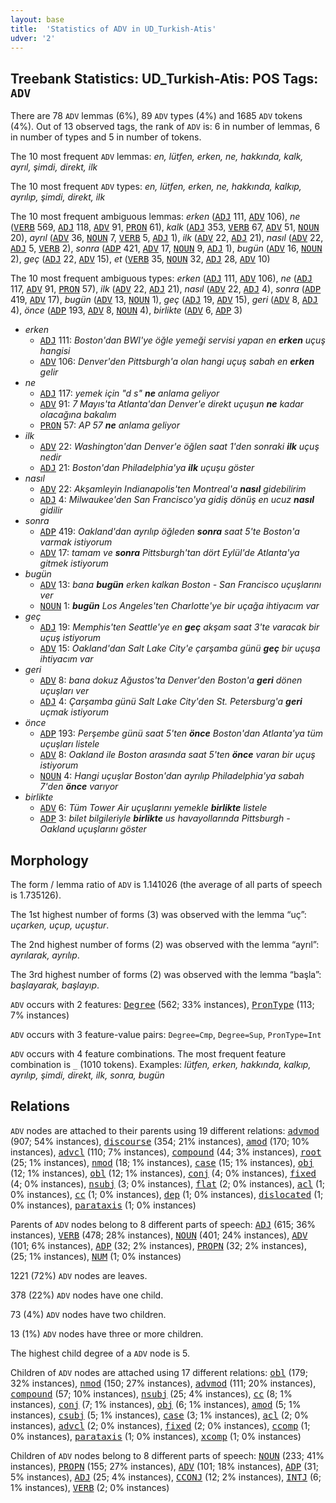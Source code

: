 ```yaml
---
layout: base
title:  'Statistics of ADV in UD_Turkish-Atis'
udver: '2'
---
```


## Treebank Statistics: UD_Turkish-Atis: POS Tags: `ADV`

There are 78 `ADV` lemmas (6%), 89 `ADV` types (4%) and 1685 `ADV` tokens (4%).
Out of 13 observed tags, the rank of `ADV` is: 6 in number of lemmas, 6 in number of types and 5 in number of tokens.

The 10 most frequent `ADV` lemmas: <em>en, lütfen, erken, ne, hakkında, kalk, ayrıl, şimdi, direkt, ilk</em>

The 10 most frequent `ADV` types:  <em>en, lütfen, erken, ne, hakkında, kalkıp, ayrılıp, şimdi, direkt, ilk</em>

The 10 most frequent ambiguous lemmas: <em>erken</em> (<tt><a href="tr_atis-pos-ADJ.html">ADJ</a></tt> 111, <tt><a href="tr_atis-pos-ADV.html">ADV</a></tt> 106), <em>ne</em> (<tt><a href="tr_atis-pos-VERB.html">VERB</a></tt> 569, <tt><a href="tr_atis-pos-ADJ.html">ADJ</a></tt> 118, <tt><a href="tr_atis-pos-ADV.html">ADV</a></tt> 91, <tt><a href="tr_atis-pos-PRON.html">PRON</a></tt> 61), <em>kalk</em> (<tt><a href="tr_atis-pos-ADJ.html">ADJ</a></tt> 353, <tt><a href="tr_atis-pos-VERB.html">VERB</a></tt> 67, <tt><a href="tr_atis-pos-ADV.html">ADV</a></tt> 51, <tt><a href="tr_atis-pos-NOUN.html">NOUN</a></tt> 20), <em>ayrıl</em> (<tt><a href="tr_atis-pos-ADV.html">ADV</a></tt> 36, <tt><a href="tr_atis-pos-NOUN.html">NOUN</a></tt> 7, <tt><a href="tr_atis-pos-VERB.html">VERB</a></tt> 5, <tt><a href="tr_atis-pos-ADJ.html">ADJ</a></tt> 1), <em>ilk</em> (<tt><a href="tr_atis-pos-ADV.html">ADV</a></tt> 22, <tt><a href="tr_atis-pos-ADJ.html">ADJ</a></tt> 21), <em>nasıl</em> (<tt><a href="tr_atis-pos-ADV.html">ADV</a></tt> 22, <tt><a href="tr_atis-pos-ADJ.html">ADJ</a></tt> 5, <tt><a href="tr_atis-pos-VERB.html">VERB</a></tt> 2), <em>sonra</em> (<tt><a href="tr_atis-pos-ADP.html">ADP</a></tt> 421, <tt><a href="tr_atis-pos-ADV.html">ADV</a></tt> 17, <tt><a href="tr_atis-pos-NOUN.html">NOUN</a></tt> 9, <tt><a href="tr_atis-pos-ADJ.html">ADJ</a></tt> 1), <em>bugün</em> (<tt><a href="tr_atis-pos-ADV.html">ADV</a></tt> 16, <tt><a href="tr_atis-pos-NOUN.html">NOUN</a></tt> 2), <em>geç</em> (<tt><a href="tr_atis-pos-ADJ.html">ADJ</a></tt> 22, <tt><a href="tr_atis-pos-ADV.html">ADV</a></tt> 15), <em>et</em> (<tt><a href="tr_atis-pos-VERB.html">VERB</a></tt> 35, <tt><a href="tr_atis-pos-NOUN.html">NOUN</a></tt> 32, <tt><a href="tr_atis-pos-ADJ.html">ADJ</a></tt> 28, <tt><a href="tr_atis-pos-ADV.html">ADV</a></tt> 10)

The 10 most frequent ambiguous types:  <em>erken</em> (<tt><a href="tr_atis-pos-ADJ.html">ADJ</a></tt> 111, <tt><a href="tr_atis-pos-ADV.html">ADV</a></tt> 106), <em>ne</em> (<tt><a href="tr_atis-pos-ADJ.html">ADJ</a></tt> 117, <tt><a href="tr_atis-pos-ADV.html">ADV</a></tt> 91, <tt><a href="tr_atis-pos-PRON.html">PRON</a></tt> 57), <em>ilk</em> (<tt><a href="tr_atis-pos-ADV.html">ADV</a></tt> 22, <tt><a href="tr_atis-pos-ADJ.html">ADJ</a></tt> 21), <em>nasıl</em> (<tt><a href="tr_atis-pos-ADV.html">ADV</a></tt> 22, <tt><a href="tr_atis-pos-ADJ.html">ADJ</a></tt> 4), <em>sonra</em> (<tt><a href="tr_atis-pos-ADP.html">ADP</a></tt> 419, <tt><a href="tr_atis-pos-ADV.html">ADV</a></tt> 17), <em>bugün</em> (<tt><a href="tr_atis-pos-ADV.html">ADV</a></tt> 13, <tt><a href="tr_atis-pos-NOUN.html">NOUN</a></tt> 1), <em>geç</em> (<tt><a href="tr_atis-pos-ADJ.html">ADJ</a></tt> 19, <tt><a href="tr_atis-pos-ADV.html">ADV</a></tt> 15), <em>geri</em> (<tt><a href="tr_atis-pos-ADV.html">ADV</a></tt> 8, <tt><a href="tr_atis-pos-ADJ.html">ADJ</a></tt> 4), <em>önce</em> (<tt><a href="tr_atis-pos-ADP.html">ADP</a></tt> 193, <tt><a href="tr_atis-pos-ADV.html">ADV</a></tt> 8, <tt><a href="tr_atis-pos-NOUN.html">NOUN</a></tt> 4), <em>birlikte</em> (<tt><a href="tr_atis-pos-ADV.html">ADV</a></tt> 6, <tt><a href="tr_atis-pos-ADP.html">ADP</a></tt> 3)


* <em>erken</em>
  * <tt><a href="tr_atis-pos-ADJ.html">ADJ</a></tt> 111: <em>Boston'dan BWI'ye öğle yemeği servisi yapan en <b>erken</b> uçuş hangisi</em>
  * <tt><a href="tr_atis-pos-ADV.html">ADV</a></tt> 106: <em>Denver'den Pittsburgh'a olan hangi uçuş sabah en <b>erken</b> gelir</em>
* <em>ne</em>
  * <tt><a href="tr_atis-pos-ADJ.html">ADJ</a></tt> 117: <em>yemek için "d s" <b>ne</b> anlama geliyor</em>
  * <tt><a href="tr_atis-pos-ADV.html">ADV</a></tt> 91: <em>7 Mayıs'ta Atlanta'dan Denver'e direkt uçuşun <b>ne</b> kadar olacağına bakalım</em>
  * <tt><a href="tr_atis-pos-PRON.html">PRON</a></tt> 57: <em>AP 57 <b>ne</b> anlama geliyor</em>
* <em>ilk</em>
  * <tt><a href="tr_atis-pos-ADV.html">ADV</a></tt> 22: <em>Washington'dan Denver'e öğlen saat 1'den sonraki <b>ilk</b> uçuş nedir</em>
  * <tt><a href="tr_atis-pos-ADJ.html">ADJ</a></tt> 21: <em>Boston'dan Philadelphia'ya <b>ilk</b> uçuşu göster</em>
* <em>nasıl</em>
  * <tt><a href="tr_atis-pos-ADV.html">ADV</a></tt> 22: <em>Akşamleyin Indianapolis'ten Montreal'a <b>nasıl</b> gidebilirim</em>
  * <tt><a href="tr_atis-pos-ADJ.html">ADJ</a></tt> 4: <em>Milwaukee'den San Francisco'ya gidiş dönüş en ucuz <b>nasıl</b> gidilir</em>
* <em>sonra</em>
  * <tt><a href="tr_atis-pos-ADP.html">ADP</a></tt> 419: <em>Oakland'dan ayrılıp öğleden <b>sonra</b> saat 5'te Boston'a varmak istiyorum</em>
  * <tt><a href="tr_atis-pos-ADV.html">ADV</a></tt> 17: <em>tamam ve <b>sonra</b> Pittsburgh'tan dört Eylül'de Atlanta'ya gitmek istiyorum</em>
* <em>bugün</em>
  * <tt><a href="tr_atis-pos-ADV.html">ADV</a></tt> 13: <em>bana <b>bugün</b> erken kalkan Boston - San Francisco uçuşlarını ver</em>
  * <tt><a href="tr_atis-pos-NOUN.html">NOUN</a></tt> 1: <em><b>bugün</b> Los Angeles'ten Charlotte'ye bir uçağa ihtiyacım var</em>
* <em>geç</em>
  * <tt><a href="tr_atis-pos-ADJ.html">ADJ</a></tt> 19: <em>Memphis'ten Seattle'ye en <b>geç</b> akşam saat 3'te varacak bir uçuş istiyorum</em>
  * <tt><a href="tr_atis-pos-ADV.html">ADV</a></tt> 15: <em>Oakland'dan Salt Lake City'e çarşamba günü <b>geç</b> bir uçuşa ihtiyacım var</em>
* <em>geri</em>
  * <tt><a href="tr_atis-pos-ADV.html">ADV</a></tt> 8: <em>bana dokuz Ağustos'ta Denver'den Boston'a <b>geri</b> dönen uçuşları ver</em>
  * <tt><a href="tr_atis-pos-ADJ.html">ADJ</a></tt> 4: <em>Çarşamba günü Salt Lake City'den St. Petersburg'a <b>geri</b> uçmak istiyorum</em>
* <em>önce</em>
  * <tt><a href="tr_atis-pos-ADP.html">ADP</a></tt> 193: <em>Perşembe günü saat 5'ten <b>önce</b> Boston'dan Atlanta'ya tüm uçuşları listele</em>
  * <tt><a href="tr_atis-pos-ADV.html">ADV</a></tt> 8: <em>Oakland ile Boston arasında saat 5'ten <b>önce</b> varan bir uçuş istiyorum</em>
  * <tt><a href="tr_atis-pos-NOUN.html">NOUN</a></tt> 4: <em>Hangi uçuşlar Boston'dan ayrılıp Philadelphia'ya sabah 7'den <b>önce</b> varıyor</em>
* <em>birlikte</em>
  * <tt><a href="tr_atis-pos-ADV.html">ADV</a></tt> 6: <em>Tüm Tower Air uçuşlarını yemekle <b>birlikte</b> listele</em>
  * <tt><a href="tr_atis-pos-ADP.html">ADP</a></tt> 3: <em>bilet bilgileriyle <b>birlikte</b> us havayollarında Pittsburgh - Oakland uçuşlarını göster</em>

## Morphology

The form / lemma ratio of `ADV` is 1.141026 (the average of all parts of speech is 1.735126).

The 1st highest number of forms (3) was observed with the lemma “uç”: <em>uçarken, uçup, uçuştur</em>.

The 2nd highest number of forms (2) was observed with the lemma “ayrıl”: <em>ayrılarak, ayrılıp</em>.

The 3rd highest number of forms (2) was observed with the lemma “başla”: <em>başlayarak, başlayıp</em>.

`ADV` occurs with 2 features: <tt><a href="tr_atis-feat-Degree.html">Degree</a></tt> (562; 33% instances), <tt><a href="tr_atis-feat-PronType.html">PronType</a></tt> (113; 7% instances)

`ADV` occurs with 3 feature-value pairs: `Degree=Cmp`, `Degree=Sup`, `PronType=Int`

`ADV` occurs with 4 feature combinations.
The most frequent feature combination is `_` (1010 tokens).
Examples: <em>lütfen, erken, hakkında, kalkıp, ayrılıp, şimdi, direkt, ilk, sonra, bugün</em>


## Relations

`ADV` nodes are attached to their parents using 19 different relations: <tt><a href="tr_atis-dep-advmod.html">advmod</a></tt> (907; 54% instances), <tt><a href="tr_atis-dep-discourse.html">discourse</a></tt> (354; 21% instances), <tt><a href="tr_atis-dep-amod.html">amod</a></tt> (170; 10% instances), <tt><a href="tr_atis-dep-advcl.html">advcl</a></tt> (110; 7% instances), <tt><a href="tr_atis-dep-compound.html">compound</a></tt> (44; 3% instances), <tt><a href="tr_atis-dep-root.html">root</a></tt> (25; 1% instances), <tt><a href="tr_atis-dep-nmod.html">nmod</a></tt> (18; 1% instances), <tt><a href="tr_atis-dep-case.html">case</a></tt> (15; 1% instances), <tt><a href="tr_atis-dep-obj.html">obj</a></tt> (12; 1% instances), <tt><a href="tr_atis-dep-obl.html">obl</a></tt> (12; 1% instances), <tt><a href="tr_atis-dep-conj.html">conj</a></tt> (4; 0% instances), <tt><a href="tr_atis-dep-fixed.html">fixed</a></tt> (4; 0% instances), <tt><a href="tr_atis-dep-nsubj.html">nsubj</a></tt> (3; 0% instances), <tt><a href="tr_atis-dep-flat.html">flat</a></tt> (2; 0% instances), <tt><a href="tr_atis-dep-acl.html">acl</a></tt> (1; 0% instances), <tt><a href="tr_atis-dep-cc.html">cc</a></tt> (1; 0% instances), <tt><a href="tr_atis-dep-dep.html">dep</a></tt> (1; 0% instances), <tt><a href="tr_atis-dep-dislocated.html">dislocated</a></tt> (1; 0% instances), <tt><a href="tr_atis-dep-parataxis.html">parataxis</a></tt> (1; 0% instances)

Parents of `ADV` nodes belong to 8 different parts of speech: <tt><a href="tr_atis-pos-ADJ.html">ADJ</a></tt> (615; 36% instances), <tt><a href="tr_atis-pos-VERB.html">VERB</a></tt> (478; 28% instances), <tt><a href="tr_atis-pos-NOUN.html">NOUN</a></tt> (401; 24% instances), <tt><a href="tr_atis-pos-ADV.html">ADV</a></tt> (101; 6% instances), <tt><a href="tr_atis-pos-ADP.html">ADP</a></tt> (32; 2% instances), <tt><a href="tr_atis-pos-PROPN.html">PROPN</a></tt> (32; 2% instances),  (25; 1% instances), <tt><a href="tr_atis-pos-NUM.html">NUM</a></tt> (1; 0% instances)

1221 (72%) `ADV` nodes are leaves.

378 (22%) `ADV` nodes have one child.

73 (4%) `ADV` nodes have two children.

13 (1%) `ADV` nodes have three or more children.

The highest child degree of a `ADV` node is 5.

Children of `ADV` nodes are attached using 17 different relations: <tt><a href="tr_atis-dep-obl.html">obl</a></tt> (179; 32% instances), <tt><a href="tr_atis-dep-nmod.html">nmod</a></tt> (150; 27% instances), <tt><a href="tr_atis-dep-advmod.html">advmod</a></tt> (111; 20% instances), <tt><a href="tr_atis-dep-compound.html">compound</a></tt> (57; 10% instances), <tt><a href="tr_atis-dep-nsubj.html">nsubj</a></tt> (25; 4% instances), <tt><a href="tr_atis-dep-cc.html">cc</a></tt> (8; 1% instances), <tt><a href="tr_atis-dep-conj.html">conj</a></tt> (7; 1% instances), <tt><a href="tr_atis-dep-obj.html">obj</a></tt> (6; 1% instances), <tt><a href="tr_atis-dep-amod.html">amod</a></tt> (5; 1% instances), <tt><a href="tr_atis-dep-csubj.html">csubj</a></tt> (5; 1% instances), <tt><a href="tr_atis-dep-case.html">case</a></tt> (3; 1% instances), <tt><a href="tr_atis-dep-acl.html">acl</a></tt> (2; 0% instances), <tt><a href="tr_atis-dep-advcl.html">advcl</a></tt> (2; 0% instances), <tt><a href="tr_atis-dep-fixed.html">fixed</a></tt> (2; 0% instances), <tt><a href="tr_atis-dep-ccomp.html">ccomp</a></tt> (1; 0% instances), <tt><a href="tr_atis-dep-parataxis.html">parataxis</a></tt> (1; 0% instances), <tt><a href="tr_atis-dep-xcomp.html">xcomp</a></tt> (1; 0% instances)

Children of `ADV` nodes belong to 8 different parts of speech: <tt><a href="tr_atis-pos-NOUN.html">NOUN</a></tt> (233; 41% instances), <tt><a href="tr_atis-pos-PROPN.html">PROPN</a></tt> (155; 27% instances), <tt><a href="tr_atis-pos-ADV.html">ADV</a></tt> (101; 18% instances), <tt><a href="tr_atis-pos-ADP.html">ADP</a></tt> (31; 5% instances), <tt><a href="tr_atis-pos-ADJ.html">ADJ</a></tt> (25; 4% instances), <tt><a href="tr_atis-pos-CCONJ.html">CCONJ</a></tt> (12; 2% instances), <tt><a href="tr_atis-pos-INTJ.html">INTJ</a></tt> (6; 1% instances), <tt><a href="tr_atis-pos-VERB.html">VERB</a></tt> (2; 0% instances)

